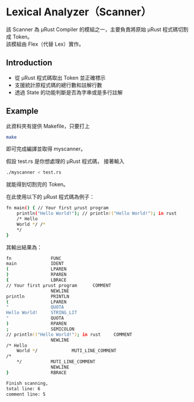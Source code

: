 # Lexical Analyzer（Scanner）
該 Scanner 為 μRust Compiler 的模組之一，主要負責將原始 μRust 程式碼切割成 Token。  
該模組由 Flex（代替 Lex）實作。
## Introduction
- 從 μRust 程式碼取出 Token 並正確標示
- 支援統計原程式碼的總行數和註解行數
- 透過 State 的功能判斷是否為字串或是多行註解
## Example
此資料夾有提供 Makefile，只要打上
```sh
make
```
即可完成編譯並取得 myscanner。

假設 test.rs 是你想處理的 μRust 程式碼， 接著輸入
```sh
./myscanner < test.rs
```
就能得到切割完的 Token。

在此使用以下的 μRust 程式碼為例子：
```sh
fn main() { // Your first μrust program
    println("Hello World!"); // println!("Hello World!"); in rust
    /* Hello 
    World */ /*
    */
}
```
其輸出結果為：
```sh
fn               FUNC
main             IDENT
(                LPAREN
)                RPAREN
{                LBRACE
// Your first μrust program      COMMENT
                 NEWLINE
println          PRINTLN
(                LPAREN
"                QUOTA
Hello World!     STRING_LIT
"                QUOTA
)                RPAREN
;                SEMICOLON
// println!("Hello World!"); in rust     COMMENT
                 NEWLINE
/* Hello 
    World */             MUTI_LINE_COMMENT
/*
    */           MUTI_LINE_COMMENT
                 NEWLINE
}                RBRACE

Finish scanning,
total line: 6
comment line: 5
```
